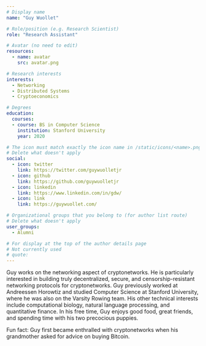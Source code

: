 ```yaml
---
# Display name
name: "Guy Wuollet"

# Role/position (e.g. Research Scientist)
role: "Research Assistant"

# Avatar (no need to edit)
resources:
  - name: avatar
    src: avatar.png

# Research interests
interests:
  - Networking
  - Distributed Systems
  - Cryptoeconomics

# Degrees
education:
  courses:
  - course: BS in Computer Science
    institution: Stanford University
    year: 2020

# The icon must match exactly the icon name in /static/icons/<name>.png
# Delete what doesn't apply
social:
  - icon: twitter
    link: https://twitter.com/guywuolletjr
  - icon: github
    link: https://github.com/guywuolletjr
  - icon: linkedin
    link: https://www.linkedin.com/in/gdw/
  - icon: link
    link: https://guywuollet.com/

# Organizational groups that you belong to (for author list route)
# Delete what doesn't apply
user_groups:
  - Alumni

# For display at the top of the author details page
# Not currently used
# quote:
---
```


Guy works on the networking aspect of cryptonetworks. He is particularly interested in building truly decentralized, secure, and censorship-resistant networking protocols for cryptonetworks. Guy previously worked at Andreessen Horowtiz and studied Computer Science at Stanford University, where he was also on the Varsity Rowing team. His other technical interests include computational biology, natural language processing, and quantitative finance. In his free time, Guy enjoys good food, great friends, and spending time with his two precocious puppies.

Fun fact: Guy first became enthralled with cryptonetworks when his grandmother asked for advice on buying Bitcoin.
